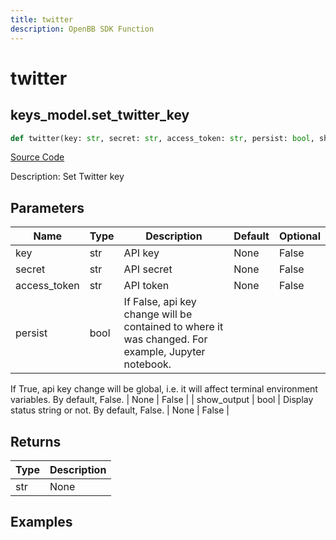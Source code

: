 ```yaml
---
title: twitter
description: OpenBB SDK Function
---
```

# twitter

## keys_model.set_twitter_key

```python
def twitter(key: str, secret: str, access_token: str, persist: bool, show_output: bool) -> str:
```
[Source Code](https://github.com/OpenBB-finance/OpenBBTerminal/tree/main/openbb_terminal/keys_model.py#L1024)

Description: Set Twitter key

## Parameters

| Name | Type | Description | Default | Optional |
| ---- | ---- | ----------- | ------- | -------- |
| key | str | API key | None | False |
| secret | str | API secret | None | False |
| access_token | str | API token | None | False |
| persist | bool | If False, api key change will be contained to where it was changed. For example, Jupyter notebook.
If True, api key change will be global, i.e. it will affect terminal environment variables.
By default, False. | None | False |
| show_output | bool | Display status string or not. By default, False. | None | False |

## Returns

| Type | Description |
| ---- | ----------- |
| str | None |

## Examples

